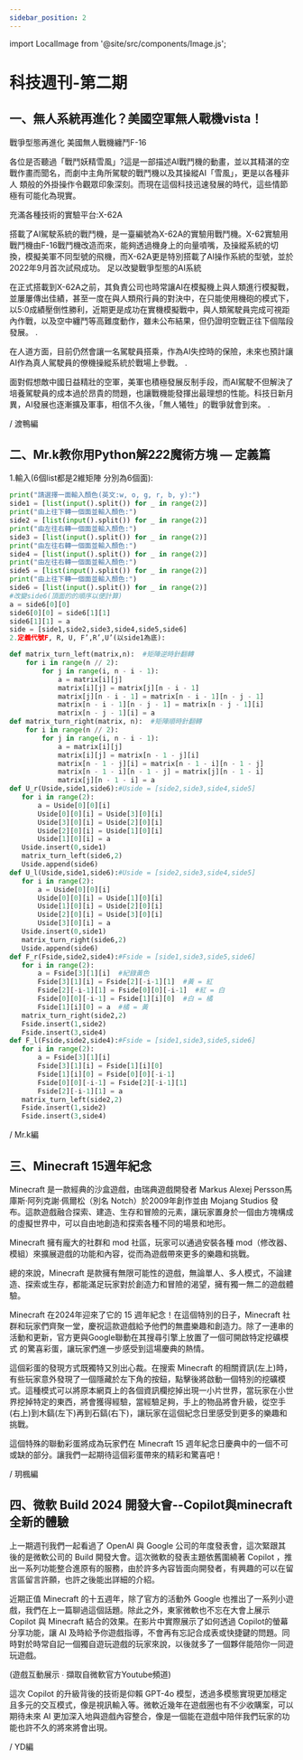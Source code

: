 ```yaml
---
sidebar_position: 2
---
```


import LocalImage from '@site/src/components/Image.js';

# 科技週刊-第二期

## 一、無人系統再進化？美國空軍無人戰機vista！

戰爭型態再進化 美國無人戰機纏鬥F-16

各位是否聽過「戰鬥妖精雪風」?這是一部描述AI戰鬥機的動畫，並以其精湛的空戰作畫而聞名，而劇中主角所駕駛的戰鬥機以及其操縱AI「雪風」，更是以各種非人 類般的外掛操作令觀眾印象深刻。而現在這個科技迅速發展的時代，這些情節極有可能化為現實。    

充滿各種技術的實驗平台:X-62A

搭載了AI駕駛系統的戰鬥機，是一臺編號為X-62A的實驗用戰鬥機。X-62實驗用 戰鬥機由F-16戰鬥機改造而來，能夠透過機身上的向量噴嘴，及操縱系統的切換，模擬美軍不同型號的飛機，而X-62A更是特別搭載了AI操作系統的型號，並於2022年9月首次試飛成功。
足以改變戰爭型態的AI系統

在正式搭載到X-62A之前，其負責公司也時常讓AI在模擬機上與人類進行模擬戰，並屢屢傳出佳績，甚至一度在與人類飛行員的對決中，在只能使用機砲的模式下，以5:0成績壓倒性勝利，近期更是成功在實機模擬戰中，與人類駕駛員完成可視距內作戰，以及空中纏鬥等高難度動作，雖未公布結果，但仍證明空戰正往下個階段發展。    .

在人道方面，目前仍然會讓一名駕駛員搭乘，作為AI失控時的保險，未來也預計讓AI作為真人駕駛員的僚機操縱系統於戰場上參戰。                                                  .

面對假想敵中國日益精壯的空軍，美軍也積極發展反制手段，而AI駕駛不但解決了培養駕駛員的成本過於昂貴的問題，也讓戰機能發揮出最理想的性能。科技日新月異，AI發展也逐漸擴及軍事，相信不久後，「無人犧牲」的戰爭就會到來。       .

/ 渡鴨編

## 二、Mr.k教你用Python解2*2*2魔術方塊 — 定義篇

1.輸入(6個list都是2維矩陣 分別為6個面):

```python
print("請選擇一面輸入顏色(英文:w, o, g, r, b, y):")
side1 = [list(input().split()) for _ in range(2)]
print("由上往下轉一個面並輸入顏色:")
side2 = [list(input().split()) for _ in range(2)]
print("由左往右轉一個面並輸入顏色:")
side3 = [list(input().split()) for _ in range(2)]
print("由左往右轉一個面並輸入顏色:")
side4 = [list(input().split()) for _ in range(2)]
print("由左往右轉一個面並輸入顏色:")
side5 = [list(input().split()) for _ in range(2)]
print("由上往下轉一個面並輸入顏色:")
side6 = [list(input().split()) for _ in range(2)]
#改變side6(頂面的的順序以便計算)
a = side6[0][0]
side6[0][0] = side6[1][1]
side6[1][1] = a
side = [side1,side2,side3,side4,side5,side6]
2.定義代號F, R, U, F’,R’,U’(以side1為底):

def matrix_turn_left(matrix,n):  #矩陣逆時針翻轉
    for i in range(n // 2):
        for j in range(i, n - i - 1):
            a = matrix[i][j]
            matrix[i][j] = matrix[j][n - i - 1]
            matrix[j][n - i - 1] = matrix[n - i - 1][n - j - 1]
            matrix[n - i - 1][n - j - 1] = matrix[n - j - 1][i]
            matrix[n - j - 1][i] = a
def matrix_turn_right(matrix, n):  #矩陣順時針翻轉
    for i in range(n // 2):
        for j in range(i, n - i - 1):
            a = matrix[i][j]
            matrix[i][j] = matrix[n - 1 - j][i]
            matrix[n - 1 - j][i] = matrix[n - 1 - i][n - 1 - j]
            matrix[n - 1 - i][n - 1 - j] = matrix[j][n - 1 - i]
            matrix[j][n - 1 - i] = a
def U_r(Uside,side1,side6):#Uside = [side2,side3,side4,side5]
   for i in range(2):
       a = Uside[0][0][i]
       Uside[0][0][i] = Uside[3][0][i]
       Uside[3][0][i] = Uside[2][0][i]
       Uside[2][0][i] = Uside[1][0][i]
       Uside[1][0][i] = a
   Uside.insert(0,side1)
   matrix_turn_left(side6,2)
   Uside.append(side6)
def U_l(Uside,side1,side6):#Uside = [side2,side3,side4,side5]
   for i in range(2):
       a = Uside[0][0][i]  
       Uside[0][0][i] = Uside[1][0][i]
       Uside[1][0][i] = Uside[2][0][i]
       Uside[2][0][i] = Uside[3][0][i]
       Uside[3][0][i] = a
   Uside.insert(0,side1)
   matrix_turn_right(side6,2)
   Uside.append(side6)
def F_r(Fside,side2,side4):#Fside = [side1,side3,side5,side6]
   for i in range(2):
       a = Fside[3][1][i]  #紀錄黃色
       Fside[3][1][i] = Fside[2][-i-1][1]  #黃 = 紅
       Fside[2][-i-1][1] = Fside[0][0][-i-1]  #紅 = 白
       Fside[0][0][-i-1] = Fside[1][i][0]  #白 = 橘
       Fside[1][i][0] = a  #橘 = 黃
   matrix_turn_right(side2,2)
   Fside.insert(1,side2)
   Fside.insert(3,side4)
def F_l(Fside,side2,side4):#Fside = [side1,side3,side5,side6]
   for i in range(2):
       a = Fside[3][1][i]
       Fside[3][1][i] = Fside[1][i][0]
       Fside[1][i][0] = Fside[0][0][-i-1]
       Fside[0][0][-i-1] = Fside[2][-i-1][1]
       Fside[2][-i-1][1] = a
   matrix_turn_left(side2,2)
   Fside.insert(1,side2)
   Fside.insert(3,side4)
```

/ Mr.k編

## 三、Minecraft 15週年紀念

Minecraft 是一款經典的沙盒遊戲，由瑞典遊戲開發者 Markus Alexej Persson馬庫斯·阿列克謝·佩爾松（別名 Notch）於2009年創作並由 Mojang Studios 發布。這款遊戲融合探索、建造、生存和冒險的元素，讓玩家置身於一個由方塊構成的虛擬世界中，可以自由地創造和探索各種不同的場景和地形。

Minecraft 擁有龐大的社群和 mod 社區，玩家可以通過安裝各種 mod（修改器、模組）來擴展遊戲的功能和內容，從而為遊戲帶來更多的樂趣和挑戰。

總的來說，Minecraft 是款擁有無限可能性的遊戲，無論單人、多人模式，不論建造、探索或生存，都能滿足玩家對於創造力和冒險的渴望，擁有獨一無二的遊戲體驗。

Minecraft 在2024年迎來了它的 15 週年紀念！在這個特別的日子，Minecraft 社群和玩家們齊聚一堂，慶祝這款遊戲給予他們的無盡樂趣和創造力。除了一連串的活動和更新，官方更與Google聯動在其搜尋引擎上放置了一個可開啟特定挖礦模式
的驚喜彩蛋，讓玩家們進一步感受到這場慶典的熱情。

這個彩蛋的發現方式既獨特又別出心裁。在搜索 Minecraft 的相關資訊(左上)時，有些玩家意外發現了一個隱藏於左下角的按鈕，點擊後將啟動一個特別的挖礦模式。這種模式可以將原本網頁上的各個資訊欄挖掉出現一小片世界，當玩家在小世界挖掉特定的東西，將會獲得經驗，當經驗足夠，手上的物品將會升級，從空手(右上)到木鎬(左下)再到石鎬(右下)，讓玩家在這個紀念日里感受到更多的樂趣和挑戰。

這個特殊的聯動彩蛋將成為玩家們在 Minecraft 15 週年紀念日慶典中的一個不可或缺的部分。讓我們一起期待這個彩蛋帶來的精彩和驚喜吧！

/ 玥楓編

## 四、微軟 Build 2024 開發大會--Copilot與minecraft 全新的體驗

上一期週刊我們一起看過了 OpenAI 與 Google 公司的年度發表會，這次緊跟其後的是微軟公司的 Build 開發大會。這次微軟的發表主題依舊圍繞著 Copilot ，推出一系列功能整合進原有的服務，由於許多內容皆面向開發者，有興趣的可以在留言區留言許願，也許之後能出詳細的介紹。

近期正值 Minecraft 的十五週年，除了官方的活動外 Google 也推出了一系列小遊戲，我們在上一篇聊過這個話題。除此之外，東家微軟也不忘在大會上展示 Copilot 與 Minecraft 結合的效果。在影片中實際展示了如何透過 Copilot的螢幕分享功能，讓 AI 及時給予你遊戲指導，不會再有忘記合成表或快捷鍵的問題。同時對於時常自記一個獨自遊玩遊戲的玩家來說，以後就多了一個夥伴能陪你一同遊玩遊戲。

(遊戲互動展示 ∙ 擷取自微軟官方Youtube頻道)

這次 Copilot 的升級背後的技術是仰賴 GPT-4o 模型，透過多模態實現更加穩定且多元的交互模式，像是視訊輸入等。微軟近幾年在遊戲圈也有不少收購案，可以期待未來 AI 更加深入地與遊戲內容整合，像是一個能在遊戲中陪伴我們玩家的功能也許不久的將來將會出現。

/ YD編
